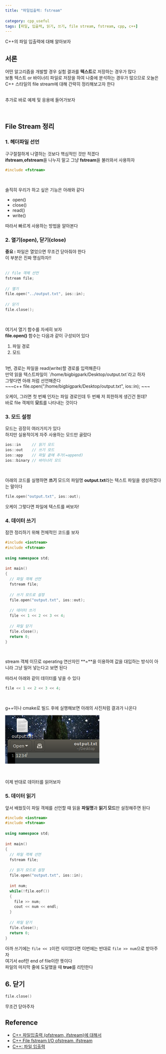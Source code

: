 ```yaml
---
title: "파일입출력: fstream"

category: cpp_useful
tags: [파일, 입출력, 읽기, 쓰기, file stream, fstream, cpp, c++]
---
```


C++의 파일 입출력에 대해 알아보자 <br/>

## 서론

어떤 알고리즘을 개발할 경우 실험 결과를 **텍스트**로 저장하는 경우가 많다 <br/>
보통 텍스트 or 바이너리 파일로 저장을 하여 나중에 분석하는 경우가 많으므로 오늘은 C++ 스타일의 file stream에 대해 간략히 정리해보고자 한다 <br/> <br/>

추가로 바로 예제 및 응용에 들어가보자


<br/>

## File Stream 정리

### 1. 헤더파일 선언

구구절절하게 나열하는 것보다 핵심적인 것만 적겠다 <br/>
**ifstream**,**ofstream**을 나누지 말고 그냥 **fstream**을 불러와서 사용하자 <br/>

~~~c++
#include <fstream>
~~~

<br/>

솔직히 우리가 하고 싶은 기능은 아래와 같다 <br/>
* open()
* close()
* read()
* write()

따라서 빠르게 사용하는 방법을 알아본다 <br/>

### 2. 열기(open), 닫기(close)

**중요 :** 파일은 열었으면 무조건 닫아줘야 한다 <br/>
이 부분은 진짜 명심하자!! <br/><br/>

~~~c++
// file 객체 선언
fstream file;

// 열기
file.open("../output.txt", ios::in);

// 닫기
file.close();
~~~
<br/>

여기서 열기 함수를 자세히 보자 <br/>
**file.open()** 함수는 다음과 같이 구성되어 있다 <br/>
1. 파일 경로
2. 모드

<br/>
1번, 경로는 파일을 read(write)할 경로를 입력해준다 <br/>
만약 읽을 텍스트파일이 `/home/bigbigpark/Desktop/output.txt`라고 하자 <br/>
그렇다면 아래 처럼 선언해준다 <br/>
~~~c++
file.open("/home/bigbigpark/Desktop/output.txt", ios::in);
~~~

<br/>

오케이, 그러면 첫 번째 인자는 파일 경로인데 두 번째 저 희한하게 생긴건 뭔데? <br/>
바로 file 객체의 **모드**를 나타내는 것이다 <br/>

### 3. 모드 설정

모드는 굉장히 여러가지가 있다 <br/>
하지만 실용적이게 자주 사용하는 모드만 골랐다 <br/>
~~~c++
ios::in     // 읽기 모드
ios::out    // 쓰기 모드
ios::app    // 파일 끝에 추가(=append)
ios::binary // 바이너리 모드
~~~

<br/>

아래의 코드를 실행하면 **쓰기** 모드의 파일명 **output.txt**라는 텍스트 파일을 생성하겠다는 말이다<br/>

~~~c++
file.open("output.txt", ios::out);
~~~

오케이 그렇다면 파일에 텍스트를 써보자! <br/>

### 4. 데이터 쓰기

잠깐 정리하기 위해 전체적인 코드를 보자 <br/>

~~~c++
#include <iostream>
#include <fstream>

using namespace std;

int main()
{
  // 파일 객체 선언
  fstream file;

  // 쓰기 모드로 설정
  file.open("output.txt", ios::out);

  // 데이터 쓰기
  file << 1 << 2 << 3 << 4;

  // 파일 닫기
  file.close();
  return 0;
}
~~~

<br/>

stream 객체 이므로 operating 연산자인 **=**을 이용하여 값을 대입하는 방식이 아니라 그냥 밀어 넣는다고 보면 된다 <br/>

따라서 아래와 같이 데이터를 넣을 수 있다 <br/>

~~~c++
file << 1 << 2 << 3 << 4;
~~~

<br/>

g++이나 cmake로 빌드 후에 실행해보면 아래의 사진처럼 결과가 나온다 <br/>

![](/assets/img/cpp/2022-04-07/01.png)

<br/>

이제 반대로 데이터를 읽어보자 <br/>

### 5. 데이터 읽기

앞서 배웠듯이 파일 객체를 선언할 때 읽을 **파일명**과 **읽기 모드**만 설정해주면 된다<br/>

~~~c++
#include <iostream>
#include <fstream>

using namespace std;

int main()
{
  // 파일 객체 선언
  fstream file;

  // 읽기 모드로 설정
  file.open("output.txt", ios::in);

  int num;
  while(!file.eof())
  {
    file >> num;
    cout << num << endl;
  }

  // 파일 닫기
  file.close();
  return 0;
}
~~~

아까 쓰기에는 `file << 1`이런 식이었다면 이번에는 반대로 `file >> num`으로 받아주자 <br/>
여기서 eof란 end of file이란 뜻이다 <br/>
파일의 마지막 줄에 도달했을 때 **true**를 리턴한다 <br/>

## 6. 닫기
~~~c++
file.close()
~~~

무조건 닫아주자 <br/>


## Reference
- [C++ 파일입출력 (ofstream, ifstream)에 대해서](https://blockdmask.tistory.com/322)
- [C++ File fstream I/O ofstream, ifstream](https://0-sunny.tistory.com/60)
- [C++: 파일 입출력](https://m.blog.naver.com/PostView.naver?isHttpsRedirect=true&blogId=jodi999&logNo=221051811891)